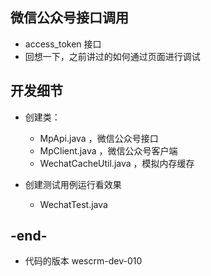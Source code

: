 
## 微信公众号接口调用
- access_token 接口
- 回想一下，之前讲过的如何通过页面进行调试

## 开发细节
- 创建类：
    - MpApi.java   ，微信公众号接口
    - MpClient.java  ，微信公众号客户端
    - WechatCacheUtil.java  ，模拟内存缓存
    
- 创建测试用例运行看效果
    - WechatTest.java

## -end-
- 代码的版本 wescrm-dev-010

